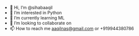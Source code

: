 - 👋 Hi, I’m @sihabaaqil
- 👀 I’m interested in Python
- 🌱 I’m currently learning ML
- 💞️ I’m looking to collaborate on 
- 📫 How to reach me aaqilnas@gmail.com or +919944380786

<!---
sihabaaqil/sihabaaqil is a ✨ special ✨ repository because its `README.md` (this file) appears on your GitHub profile.
You can click the Preview link to take a look at your changes.
--->

